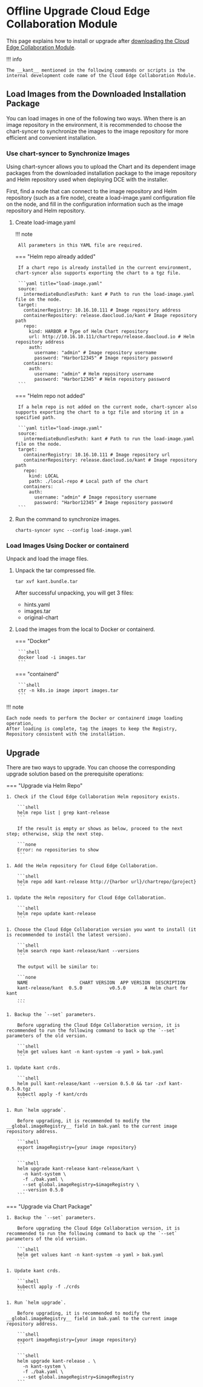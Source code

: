 # Offline Upgrade Cloud Edge Collaboration Module

This page explains how to install or upgrade after [downloading the Cloud Edge Collaboration Module](../../download/modules/kant.md).

!!! info

    The __kant__ mentioned in the following commands or scripts is the internal development code name of the Cloud Edge Collaboration Module.

## Load Images from the Downloaded Installation Package

You can load images in one of the following two ways. When there is an image repository in the environment, it is recommended to choose the chart-syncer to synchronize the images to the image repository for more efficient and convenient installation.

### Use chart-syncer to Synchronize Images

Using chart-syncer allows you to upload the Chart and its dependent image packages from the downloaded installation package to the image repository and Helm repository used when deploying DCE with the installer.

First, find a node that can connect to the image repository and Helm repository (such as a fire node), create a load-image.yaml configuration file on the node, and fill in the configuration information such as the image repository and Helm repository.

1. Create load-image.yaml

    !!! note  

        All parameters in this YAML file are required.

    === "Helm repo already added"

        If a chart repo is already installed in the current environment, chart-syncer also supports exporting the chart to a tgz file.

        ```yaml title="load-image.yaml"
        source:
          intermediateBundlesPath: kant # Path to run the load-image.yaml file on the node.
        target:
          containerRegistry: 10.16.10.111 # Image repository address
          containerRepository: release.daocloud.io/kant # Image repository path
          repo:
            kind: HARBOR # Type of Helm Chart repository
            url: http://10.16.10.111/chartrepo/release.daocloud.io # Helm repository address
            auth:
              username: "admin" # Image repository username
              password: "Harbor12345" # Image repository password
          containers:
            auth:
              username: "admin" # Helm repository username
              password: "Harbor12345" # Helm repository password
        ```

    === "Helm repo not added"

        If a helm repo is not added on the current node, chart-syncer also supports exporting the chart to a tgz file and storing it in a specified path.

        ```yaml title="load-image.yaml"
        source:
          intermediateBundlesPath: kant # Path to run the load-image.yaml file on the node.
        target:
          containerRegistry: 10.16.10.111 # Image repository url
          containerRepository: release.daocloud.io/kant # Image repository path
          repo:
            kind: LOCAL
            path: ./local-repo # Local path of the chart
          containers:
            auth:
              username: "admin" # Image repository username
              password: "Harbor12345" # Image repository password
        ```

1. Run the command to synchronize images.

    ```shell
    charts-syncer sync --config load-image.yaml
    ```

### Load Images Using Docker or containerd

Unpack and load the image files.

1. Unpack the tar compressed file.

    ```shell
    tar xvf kant.bundle.tar
    ```

    After successful unpacking, you will get 3 files:

    - hints.yaml
    - images.tar
    - original-chart

2. Load the images from the local to Docker or containerd.

    === "Docker"

        ```shell
        docker load -i images.tar
        ```

    === "containerd"

        ```shell
        ctr -n k8s.io image import images.tar
        ```

!!! note

    Each node needs to perform the Docker or containerd image loading operation,
    After loading is complete, tag the images to keep the Registry, Repository consistent with the installation.

## Upgrade

There are two ways to upgrade. You can choose the corresponding upgrade solution based on the prerequisite operations:

=== "Upgrade via Helm Repo"

    1. Check if the Cloud Edge Collaboration Helm repository exists.

        ```shell
        helm repo list | grep kant-release
        ```

        If the result is empty or shows as below, proceed to the next step; otherwise, skip the next step.

        ```none
        Error: no repositories to show
        ```

    1. Add the Helm repository for Cloud Edge Collaboration.

        ```shell
        helm repo add kant-release http://{harbor url}/chartrepo/{project}
        ```

    1. Update the Helm repository for Cloud Edge Collaboration.

        ```shell
        helm repo update kant-release
        ```

    1. Choose the Cloud Edge Collaboration version you want to install (it is recommended to install the latest version).

        ```shell
        helm search repo kant-release/kant --versions
        ```

        The output will be similar to:

        ```none
        NAME                   CHART VERSION  APP VERSION  DESCRIPTION
        kant-release/kant  0.5.0          v0.5.0       A Helm chart for kant
        ...
        ```

    1. Backup the `--set` parameters.

        Before upgrading the Cloud Edge Collaboration version, it is recommended to run the following command to back up the `--set` parameters of the old version.

        ```shell
        helm get values kant -n kant-system -o yaml > bak.yaml
        ```

    1. Update kant crds.

        ```shell
        helm pull kant-release/kant --version 0.5.0 && tar -zxf kant-0.5.0.tgz
        kubectl apply -f kant/crds
        ```

    1. Run `helm upgrade`.

        Before upgrading, it is recommended to modify the __global.imageRegistry__ field in bak.yaml to the current image repository address.

        ```shell
        export imageRegistry={your image repository}
        ```

        ```shell
        helm upgrade kant-release kant-release/kant \
          -n kant-system \
          -f ./bak.yaml \
          --set global.imageRegistry=$imageRegistry \
          --version 0.5.0
        ```

=== "Upgrade via Chart Package"

    1. Backup the `--set` parameters.

        Before upgrading the Cloud Edge Collaboration version, it is recommended to run the following command to back up the `--set` parameters of the old version.

        ```shell
        helm get values kant -n kant-system -o yaml > bak.yaml
        ```

    1. Update kant crds.

        ```shell
        kubectl apply -f ./crds
        ```

    1. Run `helm upgrade`.

        Before upgrading, it is recommended to modify the __global.imageRegistry__ field in bak.yaml to the current image repository address.

        ```shell
        export imageRegistry={your image repository}
        ```

        ```shell
        helm upgrade kant-release . \
          -n kant-system \
          -f ./bak.yaml \
          --set global.imageRegistry=$imageRegistry
        ```
